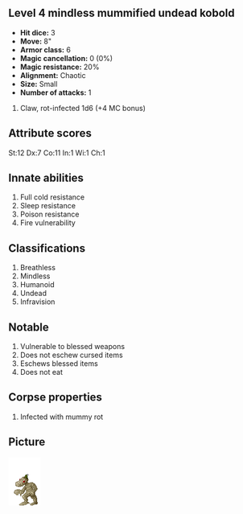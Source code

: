 ## Level 4 mindless mummified undead kobold

- **Hit dice:** 3
- **Move:** 8"
- **Armor class:** 6
- **Magic cancellation:** 0 (0%)
- **Magic resistance:** 20%
- **Alignment:** Chaotic
- **Size:** Small
- **Number of attacks:** 1
1. Claw, rot-infected 1d6 (+4 MC bonus)

## Attribute scores

St:12 Dx:7 Co:11 In:1 Wi:1 Ch:1

## Innate abilities

1. Full cold resistance
2. Sleep resistance
3. Poison resistance
4. Fire vulnerability

## Classifications

1. Breathless
2. Mindless
3. Humanoid
4. Undead
5. Infravision

## Notable

1. Vulnerable to blessed weapons
2. Does not eschew cursed items
3. Eschews blessed items
4. Does not eat

## Corpse properties

1. Infected with mummy rot

## Picture

![Kobold mummy](https://github.com/hyvanmielenpelit/GnollHackTileSet/blob/main/Monsters/kobold_mummy/kobold_mummy.png?raw=true)
